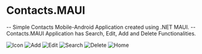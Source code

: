 # Contacts.MAUI
-- Simple Contacts Mobile-Android Application created using .NET MAUI.
-- Contacts.MAUI Application has Search, Edit, Add and Delete Functionalities.

![Icon](https://github.com/RuslanEyvazli/Contacts-Maui-Application/assets/49480215/e9b93154-5324-4759-8334-baf4964d63f0)
![Add](https://github.com/RuslanEyvazli/Contacts-Maui-Application/assets/49480215/1fab70f0-71ce-4600-9f14-9bc9e79c371a)
![Edit](https://github.com/RuslanEyvazli/Contacts-Maui-Application/assets/49480215/b9e1e1fe-623d-4c7f-b92e-6ec6a4e6a548)
![Search](https://github.com/RuslanEyvazli/Contacts-Maui-Application/assets/49480215/275e9a00-a4a9-49c7-965c-87ab5d69e855)
![Delete](https://github.com/RuslanEyvazli/Contacts-Maui-Application/assets/49480215/c8489af6-154b-484e-8a01-d0be4ae143bb)
![Home](https://github.com/RuslanEyvazli/Contacts-Maui-Application/assets/49480215/b6302f51-f958-472e-a1b7-b7ee2d90b02e)
